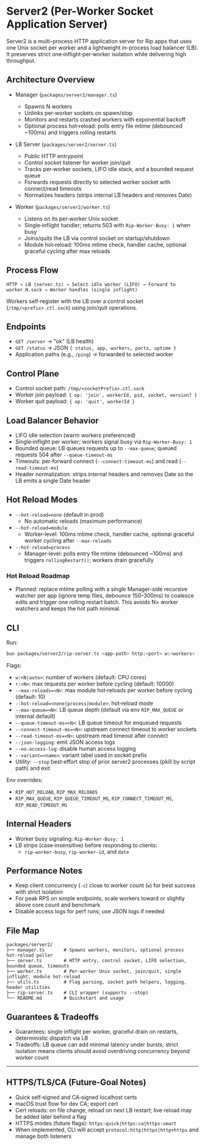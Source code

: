 # Server2 (Per-Worker Socket Application Server)

Server2 is a multi-process HTTP application server for Rip apps that uses one Unix socket per worker and a lightweight in-process load balancer (LB). It preserves strict one‑inflight‑per‑worker isolation while delivering high throughput.

## Architecture Overview

- Manager (`packages/server2/manager.ts`)
  - Spawns N workers
  - Unlinks per‑worker sockets on spawn/stop
  - Monitors and restarts crashed workers with exponential backoff
  - Optional process hot‑reload: polls entry file mtime (debounced ~100ms) and triggers rolling restarts

- LB Server (`packages/server2/server.ts`)
  - Public HTTP entrypoint
  - Control socket listener for worker join/quit
  - Tracks per‑worker sockets, LIFO idle stack, and a bounded request queue
  - Forwards requests directly to selected worker socket with connect/read timeouts
  - Normalizes headers (strips internal LB headers and removes Date)

- Worker (`packages/server2/worker.ts`)
  - Listens on its per‑worker Unix socket
  - Single‑inflight handler; returns 503 with `Rip-Worker-Busy: 1` when busy
  - Joins/quits the LB via control socket on startup/shutdown
  - Module hot‑reload: 100ms mtime check, handler cache, optional graceful cycling after max reloads

## Process Flow
```
HTTP → LB (server.ts) → Select idle worker (LIFO) → Forward to worker.N.sock → Worker handles (single inflight)
```

Workers self‑register with the LB over a control socket (`/tmp/<prefix>.ctl.sock`) using join/quit operations.

## Endpoints
- `GET /server` → "ok" (LB health)
- `GET /status` → JSON `{ status, app, workers, ports, uptime }`
- Application paths (e.g., `/ping`) → forwarded to selected worker

## Control Plane
- Control socket path: `/tmp/<socketPrefix>.ctl.sock`
- Worker join payload: `{ op: 'join', workerId, pid, socket, version? }`
- Worker quit payload: `{ op: 'quit', workerId }`

## Load Balancer Behavior
- LIFO idle selection (warm workers preferenced)
- Single‑inflight per worker; workers signal busy via `Rip-Worker-Busy: 1`
- Bounded queue: LB queues requests up to `--max-queue`; queued requests 504 after `--queue-timeout-ms`
- Timeouts: per‑forward connect (`--connect-timeout-ms`) and read (`--read-timeout-ms`)
- Header normalization: strips internal headers and removes Date so the LB emits a single Date header

## Hot Reload Modes
- `--hot-reload=none` (default in prod)
  - No automatic reloads (maximum performance)
- `--hot-reload=module`
  - Worker‑level: 100ms mtime check, handler cache, optional graceful worker cycling after `--max-reloads`
- `--hot-reload=process`
  - Manager‑level: polls entry file mtime (debounced ~100ms) and triggers `rollingRestart()`; workers drain gracefully

### Hot Reload Roadmap
- Planned: replace mtime polling with a single Manager-side recursive watcher per app (ignore temp files, debounce 150–300ms) to coalesce edits and trigger one rolling restart batch. This avoids N× worker watchers and keeps the hot path minimal.

## CLI
Run:
```bash
bun packages/server2/rip-server.ts <app-path> http:<port> w:<workers> [flags]
```

Flags:
- `w:<N|auto>`: number of workers (default: CPU cores)
- `r:<N>`: max requests per worker before cycling (default: 10000)
- `--max-reloads=<N>`: max module hot‑reloads per worker before cycling (default: 10)
- `--hot-reload=<none|process|module>`: hot‑reload mode
- `--max-queue=<N>`: LB queue depth (default via env `RIP_MAX_QUEUE` or internal default)
- `--queue-timeout-ms=<N>`: LB queue timeout for enqueued requests
- `--connect-timeout-ms=<N>`: upstream connect timeout to worker sockets
- `--read-timeout-ms=<N>`: upstream read timeout after connect
- `--json-logging`: emit JSON access logs
- `--no-access-log`: disable human access logging
- `--variant=<name>`: variant label used in socket prefix
- Utility: `--stop` best‑effort stop of prior server2 processes (pkill by script path) and exit

Env overrides:
- `RIP_HOT_RELOAD`, `RIP_MAX_RELOADS`
- `RIP_MAX_QUEUE`, `RIP_QUEUE_TIMEOUT_MS`, `RIP_CONNECT_TIMEOUT_MS`, `RIP_READ_TIMEOUT_MS`

## Internal Headers
- Worker busy signaling: `Rip-Worker-Busy: 1`
- LB strips (case‑insensitive) before responding to clients:
  - `rip-worker-busy`, `rip-worker-id`, and `date`

## Performance Notes
- Keep client concurrency (`-c`) close to worker count (`w`) for best success with strict isolation
- For peak RPS on simple endpoints, scale workers toward or slightly above core count and benchmark
- Disable access logs for perf runs; use JSON logs if needed

## File Map
```
packages/server2/
├── manager.ts       # Spawns workers, monitors, optional process hot‑reload poller
├── server.ts        # HTTP entry, control socket, LIFO selection, bounded queue, timeouts
├── worker.ts        # Per‑worker Unix socket, join/quit, single inflight, module hot‑reload
├── utils.ts         # Flag parsing, socket path helpers, logging, header utilities
├── rip-server.ts    # CLI wrapper (supports --stop)
└── README.md        # Quickstart and usage
```

## Guarantees & Tradeoffs
- Guarantees: single inflight per worker, graceful drain on restarts, deterministic dispatch via LB
- Tradeoffs: LB queue can add minimal latency under bursts; strict isolation means clients should avoid overdriving concurrency beyond worker count

---

## HTTPS/TLS/CA (Future‑Goal Notes)
- Quick self‑signed and CA‑signed localhost certs
- macOS trust flow for dev CA; export cert
- Cert reloads: on file change, reload on next LB restart; live reload may be added later behind a flag
- HTTPS modes (future flags): `https:quick|https:ca|https:smart`
- When implemented, CLI will accept `protocol:http|https|http+https` and manage both listeners
